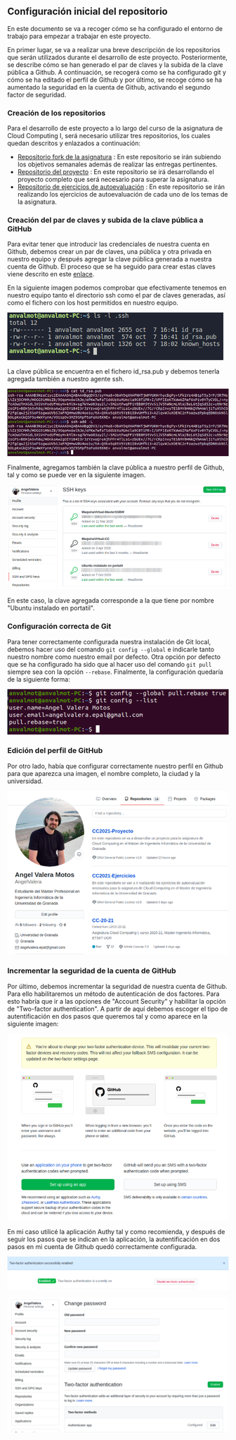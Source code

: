 ## Configuración inicial del repositorio 

En este documento se va a recoger cómo se ha configurado el entorno de trabajo para empezar a trabajar en este proyecto. 

En primer lugar, se va a realizar una breve descripción de los repositorios que serán utilizados durante el desarrollo de este proyecto. Posteriormente, se describe cómo se han generado el par de claves y la subida de la clave pública a Github. A continuación, se recogerá como se ha configurado git y cómo se ha editado el perfil de Github y por último, se recoge cómo se ha aumentado la seguridad en la cuenta de Github, activando el segundo factor de seguridad.

### Creación de los repositorios

Para el desarrollo de este proyecto a lo largo del curso de la asignatura de Cloud Computing I, será necesario utilizar tres repositorios, los cuales quedan descritos y enlazados a continuación:

* [Repositorio fork de la asignatura](https://github.com/AngelValera/CC-20-21) : En este repositorio se irán subiendo los objetivos semanales además de realizar las entregas pertinentes. 
* [Repositorio del proyecto](https://github.com/AngelValera/LyricsHunter) : En este repositorio se irá desarrollando el proyecto completo que será necesario para superar la asignatura.
* [Repositorio de ejercicios de autoevaluación](https://github.com/AngelValera/CC2021-Ejercicios) : En este repositorio se irán realizando los ejercicios de autoevaluación de cada uno de los temas de la asignatura.

### Creación del par de claves y subida de la clave pública a GitHub

Para evitar tener que introducir las credenciales de nuestra cuenta en Github, debemos crear un par de claves, una pública y otra privada en nuestro equipo y después agregar la clave pública generada a nuestra cuenta de Github. El proceso que se ha seguido para crear estas claves viene descrito en este [enlace](https://docs.github.com/en/free-pro-team@latest/github/authenticating-to-github/generating-a-new-ssh-key-and-adding-it-to-the-ssh-agent).

En la siguiente imagen podemos comprobar que efectivamente tenemos en nuestro equipo tanto el directorio ssh como el par de claves generadas, así como el fichero con los host permitidos en nuestro equipo.

![Claves SSH generadas.](Img/Img_Configuracion_Inicial/clavesSSH.png "Claves SSH generadas.")

La clave pública se encuentra en el fichero id_rsa.pub y debemos tenerla agregada también a nuestro agente ssh.

![Clave SSH pública.](Img/Img_Configuracion_Inicial/clavePublica.png "Clave SSH pública.")

Finalmente, agregamos también la clave pública a nuestro perfil de Github, tal y como se puede ver en la siguiente imagen. 

![Claves SSH agregada a Github.](Img/Img_Configuracion_Inicial/clavesPublicas_Github.png "Claves SSH agregada a Github.")

En este caso, la clave agregada corresponde a la que tiene por nombre "Ubuntu instalado en portatil".

### Configuración correcta de Git

Para tener correctamente configurada nuestra instalación de Git local, debemos hacer uso del comando `git config --global` e indicarle tanto nuestro nombre como nuestro email por defecto. Otra opción por defecto que se ha configurado ha sido que al hacer uso del comando `git pull` siempre sea con la opción `--rebase`. Finalmente, la configuración quedaría de la siguiente forma:

![Configuración local de git.](Img/Img_Configuracion_Inicial/gitconfig.png "Configuración local de git.")

### Edición del perfil de GitHub 

Por otro lado, había que configurar correctamente nuestro perfil en Github para que aparezca una imagen, el nombre completo, la ciudad y la universidad.

![Perfil de Github.](Img/Img_Configuracion_Inicial/perfil_Github.png "Perfil de Github")

### Incrementar la seguridad de la cuenta de GitHub

Por último, debemos incrementar la seguridad de nuestra cuenta de Github. Para ello habilitaremos un método de autenticación de dos factores. Para esto habría que ir a las opciones de "Account Security" y habilitar la opción de "Two-factor authentication". A partir de aquí debemos escoger el tipo de autentificación en dos pasos que queremos tal y como aparece en la siguiente imagen:

![Autentificación en dos pasos.](Img/Img_Configuracion_Inicial/autentificacion2pasos.png "Autentificación en dos pasos")

En mi caso utilicé la aplicación Authy tal y como recomienda, y después de seguir los pasos que se indican en la aplicación, la autentificación en dos pasos en mi cuenta de Github quedó correctamente configurada.

![Authy configurada](Img/Img_Configuracion_Inicial/authy.png "Authy configurada")

![Autentificación finalizada.](Img/Img_Configuracion_Inicial/ConfiguracionPerfilFinalizada.png "Autentificación finalizada")
